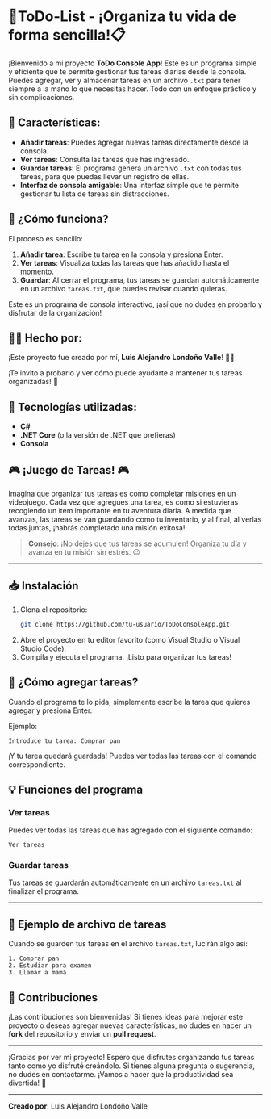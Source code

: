 # 📝**ToDo-List** - ¡Organiza tu vida de forma sencilla!📋


¡Bienvenido a mi proyecto **ToDo Console App**! Este es un programa simple y eficiente que te permite gestionar tus tareas diarias desde la consola. Puedes agregar, ver y almacenar tareas en un archivo `.txt` para tener siempre a la mano lo que necesitas hacer. Todo con un enfoque práctico y sin complicaciones.


## 🚀 Características:
- **Añadir tareas**: Puedes agregar nuevas tareas directamente desde la consola.
- **Ver tareas**: Consulta las tareas que has ingresado.
- **Guardar tareas**: El programa genera un archivo `.txt` con todas tus tareas, para que puedas llevar un registro de ellas.
- **Interfaz de consola amigable**: Una interfaz simple que te permite gestionar tu lista de tareas sin distracciones.


## 📜 ¿Cómo funciona?
El proceso es sencillo:
1. **Añadir tarea**: Escribe tu tarea en la consola y presiona Enter.
2. **Ver tareas**: Visualiza todas las tareas que has añadido hasta el momento.
3. **Guardar**: Al cerrar el programa, tus tareas se guardan automáticamente en un archivo `tareas.txt`, que puedes revisar cuando quieras.

Este es un programa de consola interactivo, ¡así que no dudes en probarlo y disfrutar de la organización!


## 👨‍💻 Hecho por:
¡Este proyecto fue creado por mí, **Luis Alejandro Londoño Valle**! 🧑‍💻

¡Te invito a probarlo y ver cómo puede ayudarte a mantener tus tareas organizadas! 📅


## 🔧 Tecnologías utilizadas:
- **C#**
- **.NET Core** (o la versión de .NET que prefieras)
- **Consola**


## 🎮 ¡Juego de Tareas! 🎮
Imagina que organizar tus tareas es como completar misiones en un videojuego. Cada vez que agregues una tarea, es como si estuvieras recogiendo un ítem importante en tu aventura diaria. A medida que avanzas, las tareas se van guardando como tu inventario, y al final, al verlas todas juntas, ¡habrás completado una misión exitosa!

> **Consejo**: ¡No dejes que tus tareas se acumulen! Organiza tu día y avanza en tu misión sin estrés. 😉

---


## 📥 Instalación
1. Clona el repositorio:
   ```bash
   git clone https://github.com/tu-usuario/ToDoConsoleApp.git
   ```
2. Abre el proyecto en tu editor favorito (como Visual Studio o Visual Studio Code).
3. Compila y ejecuta el programa. ¡Listo para organizar tus tareas!


## 🤔 ¿Cómo agregar tareas?
Cuando el programa te lo pida, simplemente escribe la tarea que quieres agregar y presiona Enter.

Ejemplo:
```
Introduce tu tarea: Comprar pan
```

¡Y tu tarea quedará guardada! Puedes ver todas las tareas con el comando correspondiente.


## 💡 Funciones del programa

### Ver tareas
Puedes ver todas las tareas que has agregado con el siguiente comando:
```
Ver tareas
```


### Guardar tareas
Tus tareas se guardarán automáticamente en un archivo `tareas.txt` al finalizar el programa.

---


## 📄 Ejemplo de archivo de tareas
Cuando se guarden tus tareas en el archivo `tareas.txt`, lucirán algo así:

```
1. Comprar pan
2. Estudiar para examen
3. Llamar a mamá
```



## 👾 Contribuciones
¡Las contribuciones son bienvenidas! Si tienes ideas para mejorar este proyecto o deseas agregar nuevas características, no dudes en hacer un **fork** del repositorio y enviar un **pull request**.

---

¡Gracias por ver mi proyecto! Espero que disfrutes organizando tus tareas tanto como yo disfruté creándolo. Si tienes alguna pregunta o sugerencia, no dudes en contactarme. ¡Vamos a hacer que la productividad sea divertida! 🎉

---

**Creado por**: Luis Alejandro Londoño Valle  

